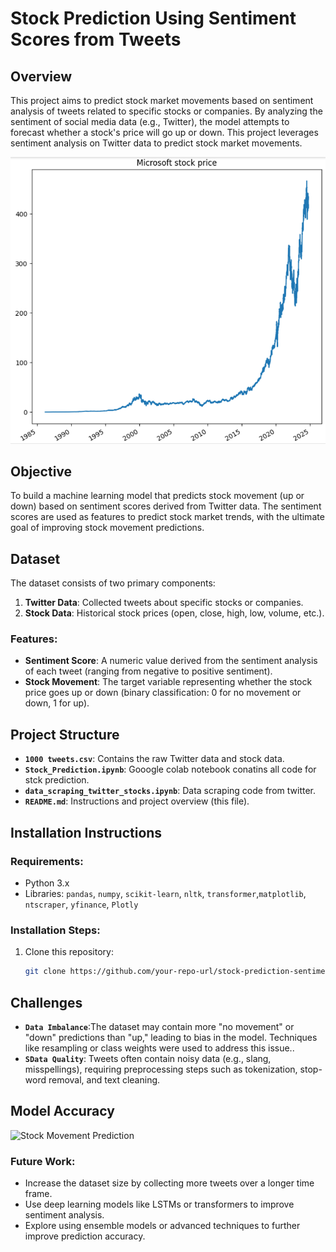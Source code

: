 # **Stock Prediction Using Sentiment Scores from Tweets**

## **Overview**
This project aims to predict stock market movements based on sentiment analysis of tweets related to specific stocks or companies. By analyzing the sentiment of social media data (e.g., Twitter), the model attempts to forecast whether a stock's price will go up or down.
This project leverages sentiment analysis on Twitter data to predict stock market movements.

![Stock Movement Prediction](graph.png)

## **Objective**
To build a machine learning model that predicts stock movement (up or down) based on sentiment scores derived from Twitter data. The sentiment scores are used as features to predict stock market trends, with the ultimate goal of improving stock movement predictions.

## **Dataset**
The dataset consists of two primary components:
1. **Twitter Data**: Collected tweets about specific stocks or companies.
2. **Stock Data**: Historical stock prices (open, close, high, low, volume, etc.).

### **Features**:
- **Sentiment Score**: A numeric value derived from the sentiment analysis of each tweet (ranging from negative to positive sentiment).
- **Stock Movement**: The target variable representing whether the stock price goes up or down (binary classification: 0 for no movement or down, 1 for up).

## **Project Structure**
- **`1000 tweets.csv`**: Contains the raw Twitter data and stock data.
- **`Stock_Prediction.ipynb`**: Gooogle colab notebook conatins all code for stck prediction.
- **`data_scraping_twitter_stocks.ipynb`**: Data scraping code from twitter.
- **`README.md`**: Instructions and project overview (this file).
  
## **Installation Instructions**
### **Requirements**:
- Python 3.x
- Libraries: `pandas`, `numpy`, `scikit-learn`, `nltk`, `transformer`,`matplotlib`, `ntscraper`, `yfinance`, `Plotly`

### **Installation Steps**:
1. Clone this repository:
   ```bash
   git clone https://github.com/your-repo-url/stock-prediction-sentiment.git
## **Challenges**
- **`Data Imbalance`**:The dataset may contain more "no movement" or "down" predictions than "up," leading to bias in the model. Techniques like resampling or class weights were used to address this issue..
- **`SData Quality`**:  Tweets often contain noisy data (e.g., slang, misspellings), requiring preprocessing steps such as tokenization, stop-word removal, and text cleaning.
## **Model Accuracy**
![Stock Movement Prediction](model_acc.png)

### **Future Work**:
- Increase the dataset size by collecting more tweets over a longer time frame.
- Use deep learning models like LSTMs or transformers to improve sentiment analysis.
- Explore using ensemble models or advanced techniques to further improve prediction accuracy.

 
